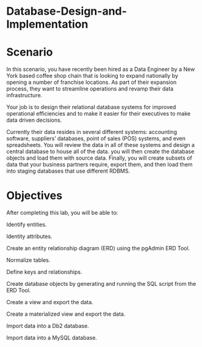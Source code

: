 # Database-Design-and-Implementation
# Scenario
In this scenario, you have recently been hired as a Data Engineer by a New York based coffee shop chain that is looking to expand nationally by opening a number of franchise locations. As part of their expansion process, they want to streamline operations and revamp their data infrastructure.

Your job is to design their relational database systems for improved operational efficiencies and to make it easier for their executives to make data driven decisions.

Currently their data resides in several different systems: accounting software, suppliers’ databases, point of sales (POS) systems, and even spreadsheets. You will review the data in all of these systems and design a central database to house all of the data. you will then create the database objects and load them with source data. Finally, you will create subsets of data that your business partners require, export them, and then load them into staging databases that use different RDBMS.

# Objectives

After completing this lab, you will be able to:

Identify entities.

Identity attributes.

Create an entity relationship diagram (ERD) using the pgAdmin ERD Tool.

Normalize tables.

Define keys and relationships.

Create database objects by generating and running the SQL script from the ERD Tool.

Create a view and export the data.

Create a materialized view and export the data.

Import data into a Db2 database.

Import data into a MySQL database.
